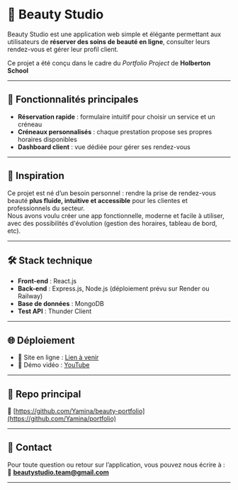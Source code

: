 # 💅 Beauty Studio

Beauty Studio est une application web simple et élégante permettant aux utilisateurs de **réserver des soins de beauté en ligne**, consulter leurs rendez-vous et gérer leur profil client.

Ce projet a été conçu dans le cadre du _Portfolio Project_ de **Holberton School**

---

## 🚀 Fonctionnalités principales

- **Réservation rapide** : formulaire intuitif pour choisir un service et un créneau
- **Créneaux personnalisés** : chaque prestation propose ses propres horaires disponibles
- **Dashboard client** : vue dédiée pour gérer ses rendez-vous

---

## 🧠 Inspiration

Ce projet est né d’un besoin personnel : rendre la prise de rendez-vous beauté **plus fluide, intuitive et accessible** pour les clientes et professionnels du secteur.  
Nous avons voulu créer une app fonctionnelle, moderne et facile à utiliser, avec des possibilités d'évolution (gestion des horaires, tableau de bord, etc).

---

## 🛠️ Stack technique

- **Front-end** : React.js 
- **Back-end** : Express.js, Node.js (déploiement prévu sur Render ou Railway)
- **Base de données** : MongoDB
- **Test API** : Thunder Client

---

## 🌐 Déploiement

- 📱 Site en ligne : [Lien à venir](https://ton-site.vercel.app)
- 🎥 Démo vidéo : [YouTube](https://youtube.com/ton-video-demo)

---


## 📂 Repo principal

🔗 [https://github.com/Yamina/beauty-portfolio](https://github.com/Yamina/portfolio)

---

## 📩 Contact

Pour toute question ou retour sur l’application, vous pouvez nous écrire à :  
📧 **beautystudio.team@gmail.com**

---

